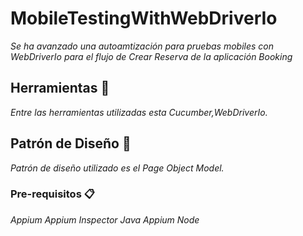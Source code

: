 # MobileTestingWithWebDriverIo
_Se ha avanzado una autoamtización para pruebas mobiles con WebDriverIo para el flujo de Crear Reserva de la aplicación Booking_

## Herramientas 🚀

_Entre las herramientas utilizadas esta Cucumber,WebDriverIo._

## Patrón de Diseño 🚀

_Patrón de diseño utilizado es el Page Object Model._

### Pre-requisitos 📋
_Appium_
_Appium Inspector_
_Java_
_Appium_
_Node_

